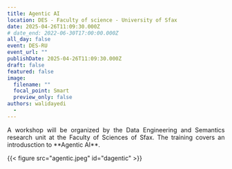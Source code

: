 ```yaml
---
title: Agentic AI
location: DES - Faculty of science - University of Sfax
date: 2025-04-26T11:09:30.000Z
# date_end: 2022-06-30T17:00:00.000Z
all_day: false
event: DES-RU
event_url: ""
publishDate: 2025-04-26T11:09:30.000Z
draft: false
featured: false
image:
  filename: ""
  focal_point: Smart
  preview_only: false
authors: walidayedi
  - 
---
```

<div style="text-align: justify">
A workshop will be organized by the Data Engineering and Semantics research unit at the Faculty of Sciences of Sfax. The training covers an introdusction to **Agentic AI**.</br>
</div>

 {{< figure src="agentic.jpeg" id="dagentic" >}}
